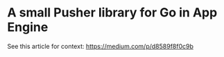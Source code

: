 # A small Pusher library for Go in App Engine

See this article for context: https://medium.com/p/d8589f8f0c9b
